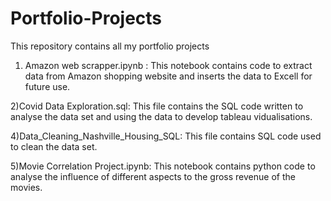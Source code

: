 # Portfolio-Projects
This repository contains all my portfolio projects
1) Amazon web scrapper.ipynb :
  This notebook contains code to extract data from Amazon shopping website and inserts the data to Excell for future use.
  
2)Covid Data Exploration.sql:
  This file contains the SQL code written to analyse the data set and using the data to develop tableau vidualisations.
  
4)Data_Cleaning_Nashville_Housing_SQL:
  This file contains SQL code used to clean the data set.
  
5)Movie Correlation Project.ipynb:
  This notebook contains python code to analyse the influence of different aspects to the gross revenue of the movies.

